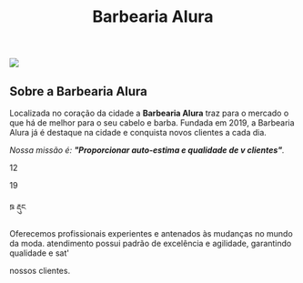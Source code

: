 <!DOCTYPE html>
 <html lang="pt-br">
      <head>
           <meta charset="UTF-8">
           <title>Barbearia Alura</title>
            <link rel="stylesheet" href="style.css">
</head>

 <body>
      <header>
          <h1 class="titulo-principal">Barbearia Alura</h1>
</header>
<img id="banner" src="banner.jpg">
<div class="principal">
     <h2 class="titulo-centralizado">Sobre a Barbearia Alura</h2>
  
<p>Localizada no coração da cidade a <strong>Barbearia Alura</strong> traz para o mercado o que há de melhor para o seu cabelo e barba. Fundada em 2019, a Barbearia Alura já é destaque na cidade e conquista novos clientes a cada dia.</p>

<p id="missao"><em>Nossa missão é: <strong>"Proporcionar auto-estima e qualidade de v clientes"</strong>.</em></p>

12

19

ཋ རྡུང

<p>Oferecemos profissionais experientes e antenados às mudanças no mundo da moda. atendimento possui padrão de excelência e agilidade, garantindo qualidade e sat'

nossos clientes.</p>
